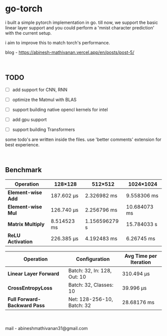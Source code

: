 # go-torch 

i built a simple pytorch implementation in go. till now, we support the basic linear layer support and you could perform a 'mnist character prediction' with the current setup. 

i aim to improve this to match torch's performance. 

blog - https://abinesh-mathivanan.vercel.app/en/posts/post-5/

<br>

## TODO
- [ ] add support for CNN, RNN
- [ ] optimize the Matmul with BLAS
- [ ] support building native opencl kernels for intel
- [ ] add gpu support 
- [ ] support building Transformers


some todo's are written inside the files. use 'better comments' extension for best experience. 

<br>

## Benchmark

| Operation           | 128×128       | 512×512       | 1024×1024     |
|---------------------|---------------|---------------|---------------|
| **Element-wise Add**    | 187.602 µs    | 2.326982 ms   | 9.558306 ms   |
| **Element-wise Mul**    | 126.740 µs    | 2.256796 ms   | 10.684073 ms  |
| **Matrix Multiply**     | 8.514523 ms   | 1.156596279 s | 15.784033 s   |
| **ReLU Activation**     | 226.385 µs    | 4.192483 ms   | 6.26745 ms    |




| Operation                      | Configuration                  | Avg Time per Iteration |
|-------------------------------|--------------------------------|-------------------------|
| **Linear Layer Forward**      | Batch: 32, In: 128, Out: 10     | 310.494 µs              |
| **CrossEntropyLoss**          | Batch: 32, Classes: 10          | 39.996 µs               |
| **Full Forward-Backward Pass**| Net: 128-256-10, Batch: 32      | 28.68176 ms             |


<br>
<br>
mail - abineshmathivanan31@gmail.com 
